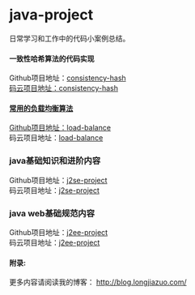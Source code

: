 # java-project
日常学习和工作中的代码小案例总结。<br>

#### 一致性哈希算法的代码实现<br>
Github项目地址：<a href="https://github.com/longjiazuo/java-project/tree/master/consistency-hash" target="_blank">consistency-hash <br>
码云项目地址：<a href="http://git.oschina.net/longshiy/spring4.x-project" target="_blank">consistency-hash <br>

#### 常用的负载均衡算法
Github项目地址：<a href="https://github.com/longjiazuo/java-project/tree/master/load-balance" target="_blank">load-balance</a><br>
码云项目地址：<a href="http://git.oschina.net/longshiy/java-project/tree/master/load-balance" target="_blank">load-balance</a><br>

### java基础知识和进阶内容
Github项目地址：<a href="https://github.com/longjiazuo/java-project/tree/master/j2se-project" target="_blank">j2se-project</a><br>
码云项目地址：<a href="http://git.oschina.net/longshiy/java-project/tree/master/j2se-project" target="_blank">j2se-project</a><br>

### java web基础规范内容
Github项目地址：<a href="https://github.com/longjiazuo/java-project/tree/master/j2ee-project" target="_blank">j2ee-project</a><br>
码云项目地址：<a href="http://git.oschina.net/longshiy/java-project/tree/master/j2ee-project" target="_blank">j2ee-project</a><br>

#### 附录:
更多内容请阅读我的博客：
<a href="http://blog.longjiazuo.com/" target="_blank">http://blog.longjiazuo.com/

